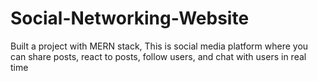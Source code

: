# Social-Networking-Website
Built a project with MERN stack, This is social media platform where you can share posts, react to posts, follow users, and chat with users in real time
